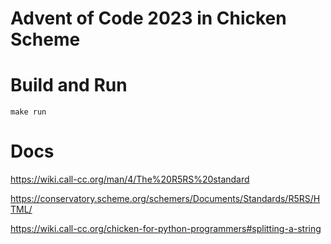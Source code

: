 # Advent of Code 2023 in Chicken Scheme

# Build and Run
```
make run
```

# Docs

https://wiki.call-cc.org/man/4/The%20R5RS%20standard

https://conservatory.scheme.org/schemers/Documents/Standards/R5RS/HTML/

https://wiki.call-cc.org/chicken-for-python-programmers#splitting-a-string